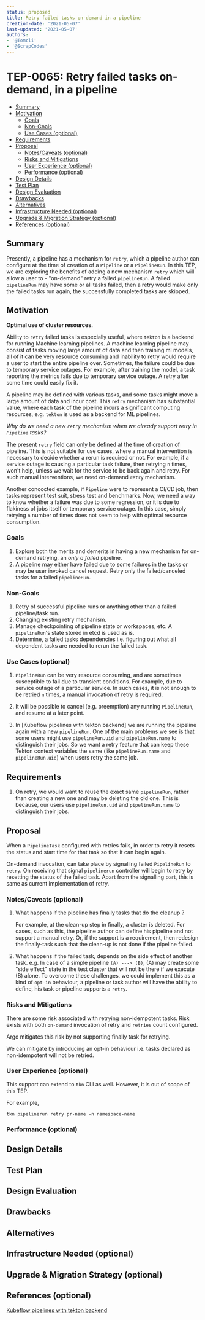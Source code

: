 ```yaml
---
status: proposed
title: Retry failed tasks on-demand in a pipeline
creation-date: '2021-05-07'
last-updated: '2021-05-07'
authors:
- '@Tomcli'
- '@ScrapCodes'
---
```


# TEP-0065: Retry failed tasks on-demand, in a pipeline

<!-- toc -->
- [Summary](#summary)
- [Motivation](#motivation)
    - [Goals](#goals)
    - [Non-Goals](#non-goals)
    - [Use Cases (optional)](#use-cases-optional)
- [Requirements](#requirements)
- [Proposal](#proposal)
    - [Notes/Caveats (optional)](#notescaveats-optional)
    - [Risks and Mitigations](#risks-and-mitigations)
    - [User Experience (optional)](#user-experience-optional)
    - [Performance (optional)](#performance-optional)
- [Design Details](#design-details)
- [Test Plan](#test-plan)
- [Design Evaluation](#design-evaluation)
- [Drawbacks](#drawbacks)
- [Alternatives](#alternatives)
- [Infrastructure Needed (optional)](#infrastructure-needed-optional)
- [Upgrade &amp; Migration Strategy (optional)](#upgrade--migration-strategy-optional)
- [References (optional)](#references-optional)
<!-- /toc -->

## Summary

Presently, a pipeline has a mechanism for `retry`, which a pipeline
author can configure at the time of creation of a `Pipeline` or a
`PipelineRun`. In this TEP, we are exploring the benefits of adding a new
mechanism `retry` which will allow a user to - "on-demand" retry a failed
`pipelineRun`. A failed `pipelineRun` may have some or all tasks failed, then
a retry would make only the failed tasks run again, the successfully
completed tasks are skipped.

## Motivation

**Optimal use of cluster resources.**

Ability to `retry` failed tasks is especially useful, where `tekton` is a
backend for running Machine learning pipelines. A machine learning pipeline
may consist of tasks moving large amount of data and then training ml models,
all of it can be very resource consuming and inability to retry would require
a user to start the entire pipeline over. Sometimes, the failure could be due
to temporary service outages. For example, after training the model, a task
reporting the metrics fails due to temporary service outage. A retry after
some time could easily fix it.

A pipeline may be defined with various tasks, and some tasks might move a
large amount of data and incur cost. This `retry` mechanism has substantial
value, where each task of the pipeline incurs a significant computing resources, 
e.g. `tekton` is used as a backend for ML pipelines.

_Why do we need a new `retry` mechanism when we already support retry in 
`Pipeline` tasks?_ 

The present `retry` field can only be defined at the time of creation of
pipeline. This is not suitable for use cases, where a manual intervention
is necessary to decide whether a rerun is required or not.
For example, if a service outage is causing a particular task failure, then
retrying `n` times, won't help, unless we wait for the service to be back
again and retry. For such manual interventions, we need on-demand `retry`
mechanism.

Another concocted example, if `Pipeline` were to represent a  CI/CD job, then
tasks represent test suit, stress test and benchmarks. Now, we need a way to
know whether a failure was due to some regression, or it is due to flakiness
of jobs itself or temporary service outage. In this case, simply retrying `n`
number of times does not seem to help with optimal resource consumption.

### Goals

1. Explore both the merits and demerits in having a new mechanism for on-demand
   retrying, an _only a failed_ pipeline.
2. A pipeline may either have failed due to some failures in the tasks or may
   be user invoked cancel request. Retry only the failed/canceled tasks for a
   failed `pipelineRun`.

### Non-Goals

1. Retry of successful pipeline runs or anything other than a failed pipeline/task
   run.
2. Changing existing retry mechanism.
3. Manage checkpointing of pipeline state or workspaces, etc. A `pipelineRun`'s
   state stored in etcd is used as is.
4. Determine, a failed tasks dependencies i.e. figuring out what
   all dependent tasks are needed to rerun the failed task.
   
### Use Cases (optional)

1. `PipelineRun` can be very resource consuming, and are sometimes susceptible to
   fail due to transient conditions. For example, due to service outage of a 
   particular service. In such cases, it is not enough to be retried `n` times,
   a manual invocation of retry is required.
   
2. It will be possible to cancel (e.g. preemption) any running `PipelineRun`, and
   resume at a later point.
   
3. In [Kubeflow pipelines with tekton backend] we are running the pipeline again
   with a new `pipelineRun`. One of the main problems we see is that some users
   might use `pipelineRun.uid` and `pipelineRun.name` to distinguish their jobs.
   So we want a retry feature that can keep these Tekton context variables the
   same (like `pipelineRun.name` and `pipelineRun.uid`) when users retry the same job.

## Requirements

1. On retry, we would want to reuse the exact same `pipelineRun`, rather than creating
   a new one and may be deleting the old one. This is because, our users use
   `pipelineRun.uid` and `pipelineRun.name` to distinguish their jobs.

## Proposal

When a `PipelineTask` configured with retries fails, in order to retry it resets
the status and start time for that task so that it can begin again.

On-demand invocation, can take place by signalling failed `PipelineRun` to
`retry`. On receiving that signal `pipelinerun` controller will begin to retry
by resetting the status of the failed task. Apart from the signalling part, this
is same as current implementation of retry.

### Notes/Caveats (optional)

1. What happens if the pipeline has finally tasks that do the cleanup ?
   
   For example, at the clean-up step in finally, a cluster is deleted. For
   cases, such as this, the pipeline author can define his pipeline and not
   support a manual retry. Or, if the support is a requirement, then redesign
   the finally-task such that the clean-up is not done if the pipeline failed.
   
2. What happens if the failed task, depends on the side effect of another task.
   e.g. In case of a simple pipeline `(A) ---> (B)`, (A) may create some
   "side effect" state in the test cluster that will not be there if we execute
   (B) alone. To overcome these challenges, we could implement this as a kind of
   `opt-in` behaviour, a pipeline or task author will have the ability to
   define, his task or pipeline supports a `retry`.

### Risks and Mitigations

There are some risk associated with retrying non-idempotent tasks. Risk exists 
with both `on-demand` invocation of retry and `retries` count configured.

Argo mitigates this risk by not supporting finally task for retrying.

We can mitigate by introducing an opt-in behaviour i.e. tasks declared as
non-idempotent will not be retried.

### User Experience (optional)

This support can extend to `tkn` CLI as well. However, it is out of scope of this TEP.

For example,

`tkn pipelinerun retry pr-name -n namespace-name`

### Performance (optional)

<!--
Consideration about performance.
What impact does this change have on the start-up time and execution time
of task and pipeline runs? What impact does it have on the resource footprint
of Tekton controllers as well as task and pipeline runs?

Consider which use cases are impacted by this change and what are their
performance requirements.
-->

## Design Details

<!--
This section should contain enough information that the specifics of your
change are understandable.  This may include API specs (though not always
required) or even code snippets.  If there's any ambiguity about HOW your
proposal will be implemented, this is the place to discuss them.

If it's helpful to include workflow diagrams or any other related images,
add them under "/teps/images/". It's upto the TEP author to choose the name
of the file, but general guidance is to include at least TEP number in the
file name, for example, "/teps/images/NNNN-workflow.jpg".
-->

## Test Plan

<!--
**Note:** *Not required until targeted at a release.*

Consider the following in developing a test plan for this enhancement:
- Will there be e2e and integration tests, in addition to unit tests?
- How will it be tested in isolation vs with other components?

No need to outline all of the test cases, just the general strategy.  Anything
that would count as tricky in the implementation and anything particularly
challenging to test should be called out.

All code is expected to have adequate tests (eventually with coverage
expectations).
-->

## Design Evaluation
<!--
How does this proposal affect the reusability, simplicity, flexibility 
and conformance of Tekton, as described in [design principles](https://github.com/tektoncd/community/blob/master/design-principles.md)
-->

## Drawbacks

<!--
Why should this TEP _not_ be implemented?
-->

## Alternatives

<!--
What other approaches did you consider and why did you rule them out?  These do
not need to be as detailed as the proposal, but should include enough
information to express the idea and why it was not acceptable.
-->
 
## Infrastructure Needed (optional)

<!--
Use this section if you need things from the project/SIG.  Examples include a
new subproject, repos requested, github details.  Listing these here allows a
SIG to get the process for these resources started right away.
-->

## Upgrade & Migration Strategy (optional)

<!--
Use this section to detail wether this feature needs an upgrade or
migration strategy. This is especially useful when we modify a
behavior or add a feature that may replace and deprecate a current one.
-->

## References (optional)

[Kubeflow pipelines with tekton backend](https://github.com/kubeflow/kfp-tekton)